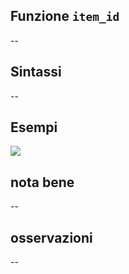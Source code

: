 ## Funzione `item_id`

--

## Sintassi

--

## Esempi

<img src="/img/variabili/item_id/item_id1.png">

## nota bene

--

## osservazioni

--